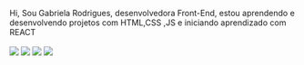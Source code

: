 Hi,
Sou Gabriela Rodrigues, desenvolvedora Front-End, estou aprendendo e desenvolvendo projetos com HTML,CSS ,JS e iniciando aprendizado com REACT
<br>
<br>
<img src="https://img.shields.io/badge/HTML-239120?style=for-the-badge&logo=html5&logoColor=white"/>
<img src= "https://img.shields.io/badge/CSS-239120?&style=for-the-badge&logo=css3&logoColor=white"/>
<img src= "https://img.shields.io/badge/JavaScript-F7DF1E?style=for-the-badge&logo=javascript&logoColor=black" />
<img src= "https://img.shields.io/badge/React-20232A?style=for-the-badge&logo=react&logoColor=61DAFB" />
